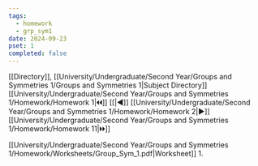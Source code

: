 ```yaml
---
tags:
  - homework
  - grp_sym1
date: 2024-09-23
pset: 1
completed: false
---
```

[[Directory]], [[University/Undergraduate/Second Year/Groups and Symmetries 1/Groups and Symmetries 1|Subject Directory]]
[[University/Undergraduate/Second Year/Groups and Symmetries 1/Homework/Homework 1|🞀🞀]] [[|◀]] [[University/Undergraduate/Second Year/Groups and Symmetries 1/Homework/Homework 2|▶]] [[University/Undergraduate/Second Year/Groups and Symmetries 1/Homework/Homework 11|🞂🞂]]

[[University/Undergraduate/Second Year/Groups and Symmetries 1/Homework/Worksheets/Group_Sym_1.pdf|Worksheet]]
1. 
